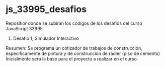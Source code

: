 # js_33995_desafios
Repositior donde se subiran los codigos de los desafios del curso JavaScript 33995

1. Desafio 1; Simulador Interactivo

Resumen: Se programa un cotizador de trabajos de construcción, especificamente de pintura y de construccion de radier (piso de cemento)
Inicialmente sera la base para el proyecto a realizar en el curso.

